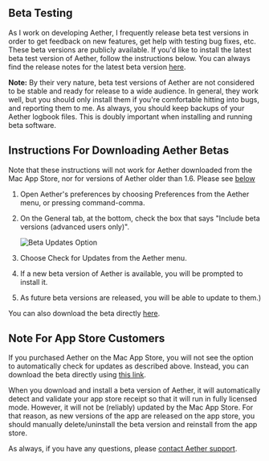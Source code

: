 ## Beta Testing

As I work on developing Aether, I frequently release beta test versions in order to get feedback on new features, get help with testing bug fixes, etc. These beta versions are publicly available. If you'd like to install the latest beta test version of Aether, follow the instructions below. You can always find the release notes for the latest beta version [here](http://builds.openreelsoftware.com/apps/aether/beta/release-notes/latest).

**Note:** By their very nature, beta test versions of Aether are not considered to be stable and ready for release to a wide audience. In general, they work well, but you should only install them if you're comfortable hitting into bugs, and reporting them to me. As always, you should keep backups of your Aether logbook files. This is doubly important when installing and running beta software.

## Instructions For Downloading Aether Betas

Note that these instructions will not work for Aether downloaded from the Mac App Store, nor for versions of Aether older than 1.6. Please see [below](#note-for-app-store-customers)

1. Open Aether's preferences by choosing Preferences from the Aether menu, or pressing command-comma.
2. On the General tab, at the bottom, check the box that says "Include beta versions (advanced users only)".

    ![Beta Updates Option](../images/BetaPreference.png)

3. Choose Check for Updates from the Aether menu.
4. If a new beta version of Aether is available, you will be prompted to install it.
5. As future beta versions are released, you will be able to update to them.)

You can also download the beta directly [here](http://builds.openreelsoftware.com/apps/aether/beta/download/latest_dmg).

## Note For App Store Customers

If you purchased Aether on the Mac App Store, you will not see the option to automatically check for updates as described above. Instead, you can download the beta directly using [this link](http://builds.openreelsoftware.com/apps/aether/beta/download/latest_dmg).

When you download and install a beta version of Aether, it will automatically detect and validate your app store receipt so that it will run in fully licensed mode. However, it will not be (reliably) updated by the Mac App Store. For that reason, as new versions of the app are released on the app store, you should manually delete/uninstall the beta version and reinstall from the app store.

As always, if you have any questions, please [contact Aether support](https://www.aetherlog.com/contact.html).
